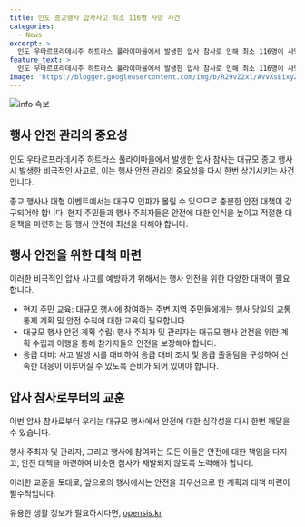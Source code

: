 ```yaml
---
title: 인도 종교행사 압사사고 최소 116명 사망 사건
categories:
  - News
excerpt: >
  인도 우타르프라데시주 하트라스 풀라이마을에서 발생한 압사 참사로 인해 최소 116명이 사망했다. 볼레 바바라 불리는 설교자 나라얀 사카르 하리를 보기 위해 모인 인파가 압사 사고로 이어졌는데, 희생자의 유족들이 병원 앞에서 가족의 주검을 보며 슬픔에 빠져들고 있다. 해당 지역에서 안타까운 사고로 인해 많은 이들이 안타까운 상황에 처해있다.
feature_text: >
  인도 우타르프라데시주 하트라스 풀라이마을에서 발생한 압사 참사로 인해 최소 116명이 사망했다. 볼레 바바라 불리는 설교자 나라얀 사카르 하리를 보기 위해 모인 인파가 압사 사고로 이어졌는데, 희생자의 유족들이 병원 앞에서 가족의 주검을 보며 슬픔에 빠져들고 있다. 해당 지역에서 안타까운 사고로 인해 많은 이들이 안타까운 상황에 처해있다.
image: 'https://blogger.googleusercontent.com/img/b/R29vZ2xl/AVvXsEixyZcFfHzMRdzZMjFBmAUKJYCLCGyLL1o632UiGVXcaFdKo_bkvkuCioo0uUKlGfBVcT3P84aROyZIXSBEx3Aw5nCQ3pTgDom1WDC4m8eifvWiAmWEEVb4x6G_l8C0QH225ldMjyaFvpxGEBGNO37VmDTDMHGhJPq73UglMfDca1-0aw/s1600/blogspot.png'
---
```


<p><img src="https://blogger.googleusercontent.com/img/b/R29vZ2xl/AVvXsEixyZcFfHzMRdzZMjFBmAUKJYCLCGyLL1o632UiGVXcaFdKo_bkvkuCioo0uUKlGfBVcT3P84aROyZIXSBEx3Aw5nCQ3pTgDom1WDC4m8eifvWiAmWEEVb4x6G_l8C0QH225ldMjyaFvpxGEBGNO37VmDTDMHGhJPq73UglMfDca1-0aw/s1600/blogspot.png" alt="info 속보" /></p>

<h2 data-ke-size="size26">행사 안전 관리의 중요성</h2>

<p>인도 우타르프라데시주 하트라스 풀라이마을에서 발생한 압사 참사는 대규모 종교 행사 시 발생한 비극적인 사고로, 이는 행사 안전 관리의 중요성을 다시 한번 상기시키는 사건입니다.</p>

<p data-ke-size="size16">종교 행사나 대형 이벤트에서는 대규모 인파가 몰릴 수 있으므로 충분한 안전 대책이 강구되어야 합니다. 현지 주민들과 행사 주최자들은 안전에 대한 인식을 높이고 적절한 대응책을 마련하는 등 행사 안전에 최선을 다해야 합니다.</p>

<h2 data-ke-size="size26">행사 안전을 위한 대책 마련</h2>

<p>이러한 비극적인 압사 사고를 예방하기 위해서는 행사 안전을 위한 다양한 대책이 필요합니다. </p>

<ul>
<li>현지 주민 교육: 대규모 행사에 참여하는 주변 지역 주민들에게는 행사 당일의 교통 통제 계획 및 안전 수칙에 대한 교육이 필요합니다.</li>
<li>대규모 행사 안전 계획 수립: 행사 주최자 및 관리자는 대규모 행사 안전을 위한 계획 수립과 이행을 통해 참가자들의 안전을 보장해야 합니다.</li>
<li>응급 대비: 사고 발생 시를 대비하여 응급 대비 조치 및 응급 출동팀을 구성하여 신속한 대응이 이루어질 수 있도록 준비가 되어 있어야 합니다.</li>
</ul>

<h2 data-ke-size="size26">압사 참사로부터의 교훈</h2>

<p>이번 압사 참사로부터 우리는 대규모 행사에서 안전에 대한 심각성을 다시 한번 깨달을 수 있습니다.</p>

<p data-ke-size="size16">행사 주최자 및 관리자, 그리고 행사에 참여하는 모든 이들은 안전에 대한 책임을 다지고, 안전 대책을 마련하여 비슷한 참사가 재발되지 않도록 노력해야 합니다.</p>

<p>이러한 교훈을 토대로, 앞으로의 행사에서는 안전을 최우선으로 한 계획과 대책 마련이 필수적입니다.</p>
유용한 생활 정보가 필요하시다면, <a href="https://opensis.kr" rel="dofollow">opensis.kr</a>


